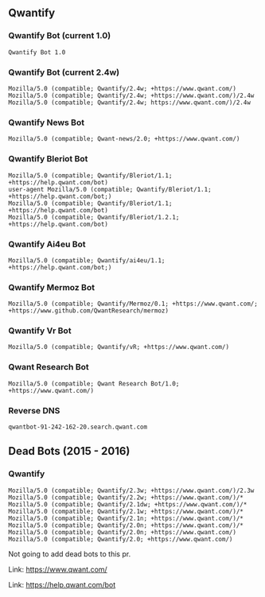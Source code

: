## Qwantify

### Qwantify Bot (current 1.0)

```
Qwantify Bot 1.0
```

### Qwantify Bot (current 2.4w)

```
Mozilla/5.0 (compatible; Qwantify/2.4w; +https://www.qwant.com/)
Mozilla/5.0 (compatible; Qwantify/2.4w; +https://www.qwant.com/)/2.4w
Mozilla/5.0 (compatible; Qwantify/2.4w; https://www.qwant.com/)/2.4w
```

### Qwantify News Bot

```
Mozilla/5.0 (compatible; Qwant-news/2.0; +https://www.qwant.com/)
```

### Qwantify Bleriot Bot

```
Mozilla/5.0 (compatible; Qwantify/Bleriot/1.1; +https://help.qwant.com/bot)
user-agent Mozilla/5.0 (compatible; Qwantify/Bleriot/1.1; +https://help.qwant.com/bot;)
Mozilla/5.0 (compatible; Qwantify/Bleriot/1.1; +https://help.qwant.com/bot)
Mozilla/5.0 (compatible; Qwantify/Bleriot/1.2.1; +https://help.qwant.com/bot)
```

### Qwantify Ai4eu Bot

```
Mozilla/5.0 (compatible; Qwantify/ai4eu/1.1; +https://help.qwant.com/bot;)
```

### Qwantify Mermoz Bot

```
Mozilla/5.0 (compatible; Qwantify/Mermoz/0.1; +https://www.qwant.com/; +https://www.github.com/QwantResearch/mermoz)
```

### Qwantify Vr Bot

```
Mozilla/5.0 (compatible; Qwantify/vR; +https://www.qwant.com/)
```

### Qwant Research Bot

```
Mozilla/5.0 (compatible; Qwant Research Bot/1.0; +https://www.qwant.com/)
```

### Reverse DNS

```
qwantbot-91-242-162-20.search.qwant.com
```

## Dead Bots (2015 - 2016)

### Qwantify

```
Mozilla/5.0 (compatible; Qwantify/2.3w; +https://www.qwant.com/)/2.3w
Mozilla/5.0 (compatible; Qwantify/2.2w; +https://www.qwant.com/)/*
Mozilla/5.0 (compatible; Qwantify/2.1dw; +https://www.qwant.com/)/*
Mozilla/5.0 (compatible; Qwantify/2.1w; +https://www.qwant.com/)/*
Mozilla/5.0 (compatible; Qwantify/2.1n; +https://www.qwant.com/)/*
Mozilla/5.0 (compatible; Qwantify/2.0n; +https://www.qwant.com/)/*
Mozilla/5.0 (compatible; Qwantify/2.0n; +https://www.qwant.com/)
Mozilla/5.0 (compatible; Qwantify/2.0; +https://www.qwant.com/)
```

Not going to add dead bots to this pr.

Link: https://www.qwant.com/

Link: https://help.qwant.com/bot
